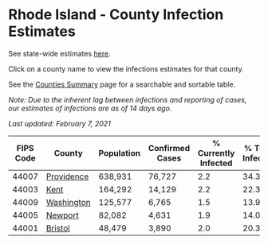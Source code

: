 # Rhode Island - County Infection Estimates

See state-wide estimates [here](/infections/us-ri).

Click on a county name to view the infections estimates for that county.

See the [Counties Summary](/infections/summary-counties) page for a searchable and sortable table.

*Note: Due to the inherent lag between infections and reporting of cases, our estimates of infections are as of 14 days ago.*

*Last updated: February 7, 2021*

|   FIPS Code |                   County |   Population |   Confirmed Cases |   % Currently Infected |   % Total Infected |
|-------------|--------------------------|--------------|-------------------|------------------------|--------------------|
|       44007 | [Providence](providence) |      638,931 |            76,727 |                    2.2 |               34.3 |
|       44003 |             [Kent](kent) |      164,292 |            14,129 |                    2.2 |               22.3 |
|       44009 | [Washington](washington) |      125,577 |             6,765 |                    1.5 |               13.9 |
|       44005 |       [Newport](newport) |       82,082 |             4,631 |                    1.9 |               14.0 |
|       44001 |       [Bristol](bristol) |       48,479 |             3,890 |                    2.0 |               20.3 |